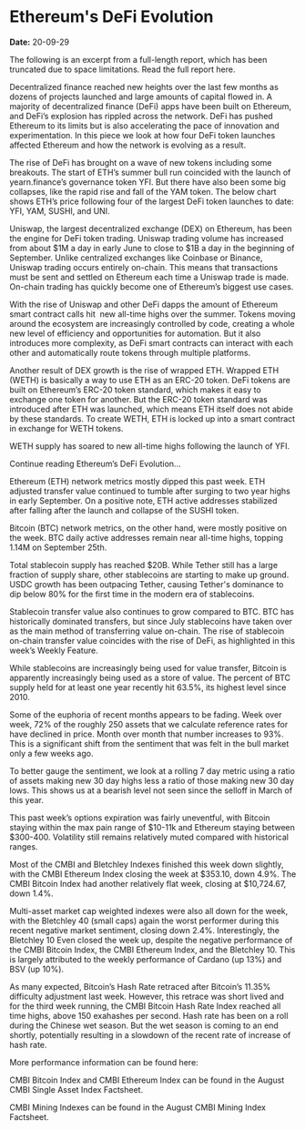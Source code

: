 # Ethereum's DeFi Evolution

**Date:** 20-09-29

The following is an excerpt from a full-length report, which has been truncated due to space limitations. Read the full report here.

Decentralized finance reached new heights over the last few months as dozens of projects launched and large amounts of capital flowed in. A majority of decentralized finance (DeFi) apps have been built on Ethereum, and DeFi’s explosion has rippled across the network. DeFi has pushed Ethereum to its limits but is also accelerating the pace of innovation and experimentation. In this piece we look at how four DeFi token launches affected Ethereum and how the network is evolving as a result.

The rise of DeFi has brought on a wave of new tokens including some breakouts. The start of ETH’s summer bull run coincided with the launch of yearn.finance’s governance token YFI. But there have also been some big collapses, like the rapid rise and fall of the YAM token. The below chart shows ETH’s price following four of the largest DeFi token launches to date: YFI, YAM, SUSHI, and UNI.

Uniswap, the largest decentralized exchange (DEX) on Ethereum, has been the engine for DeFi token trading. Uniswap trading volume has increased from about $1M a day in early June to close to $1B a day in the beginning of September. Unlike centralized exchanges like Coinbase or Binance, Uniswap trading occurs entirely on-chain. This means that transactions must be sent and settled on Ethereum each time a Uniswap trade is made. On-chain trading has quickly become one of Ethereum’s biggest use cases.

With the rise of Uniswap and other DeFi dapps the amount of Ethereum smart contract calls hit  new all-time highs over the summer. Tokens moving around the ecosystem are increasingly controlled by code, creating a whole new level of efficiency and opportunities for automation. But it also introduces more complexity, as DeFi smart contracts can interact with each other and automatically route tokens through multiple platforms.

Another result of DEX growth is the rise of wrapped ETH. Wrapped ETH (WETH) is basically a way to use ETH as an ERC-20 token. DeFi tokens are built on Ethereum’s ERC-20 token standard, which makes it easy to exchange one token for another. But the ERC-20 token standard was introduced after ETH was launched, which means ETH itself does not abide by these standards. To create WETH, ETH is locked up into a smart contract in exchange for WETH tokens.

WETH supply has soared to new all-time highs following the launch of YFI.

Continue reading Ethereum’s DeFi Evolution...

Ethereum (ETH) network metrics mostly dipped this past week. ETH adjusted transfer value continued to tumble after surging to two year highs in early September. On a positive note, ETH active addresses stabilized after falling after the launch and collapse of the SUSHI token.

Bitcoin (BTC) network metrics, on the other hand, were mostly positive on the week. BTC daily active addresses remain near all-time highs, topping 1.14M on September 25th.

Total stablecoin supply has reached $20B. While Tether still has a large fraction of supply share, other stablecoins are starting to make up ground. USDC growth has been outpacing Tether, causing Tether's dominance to dip below 80% for the first time in the modern era of stablecoins.

Stablecoin transfer value also continues to grow compared to BTC. BTC has historically dominated transfers, but since July stablecoins have taken over as the main method of transferring value on-chain. The rise of stablecoin on-chain transfer value coincides with the rise of DeFi, as highlighted in this week’s Weekly Feature.

While stablecoins are increasingly being used for value transfer, Bitcoin is apparently increasingly being used as a store of value. The percent of BTC supply held for at least one year recently hit 63.5%, its highest level since 2010.

Some of the euphoria of recent months appears to be fading. Week over week, 72% of the roughly 250 assets that we calculate reference rates for have declined in price. Month over month that number increases to 93%. This is a significant shift from the sentiment that was felt in the bull market only a few weeks ago.

To better gauge the sentiment, we look at a rolling 7 day metric using a ratio of assets making new 30 day highs less a ratio of those making new 30 day lows. This shows us at a bearish level not seen since the selloff in March of this year.

This past week’s options expiration was fairly uneventful, with Bitcoin staying within the max pain range of $10-11k and Ethereum staying between $300-400. Volatility still remains relatively muted compared with historical ranges.

Most of the CMBI and Bletchley Indexes finished this week down slightly, with the CMBI Ethereum Index closing the week at $353.10, down 4.9%. The CMBI Bitcoin Index had another relatively flat week, closing at $10,724.67, down 1.4%.

Multi-asset market cap weighted indexes were also all down for the week, with the Bletchley 40 (small caps) again the worst performer during this recent negative market sentiment, closing down 2.4%. Interestingly, the Bletchley 10 Even closed the week up, despite the negative performance of the CMBI Bitcoin Index, the CMBI Ethereum Index, and the Bletchley 10. This is largely attributed to the weekly performance of Cardano (up 13%) and BSV (up 10%).

As many expected, Bitcoin’s Hash Rate retraced after Bitcoin’s 11.35% difficulty adjustment last week. However, this retrace was short lived and for the third week running, the CMBI Bitcoin Hash Rate Index reached all time highs, above 150 exahashes per second. Hash rate has been on a roll during the Chinese wet season. But the wet season is coming to an end shortly, potentially resulting in a slowdown of the recent rate of increase of hash rate.

More performance information can be found here:

CMBI Bitcoin Index and CMBI Ethereum Index can be found in the August CMBI Single Asset Index Factsheet.

CMBI Mining Indexes can be found in the August CMBI Mining Index Factsheet.